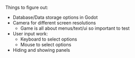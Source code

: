 Things to figure out:

- Database/Data storage options in Godot
- Camera for different screen resolutions
	- Game is all about menus/text/ui so important to test
- User input work:
	- Keyboard to select options
	- Mouse to select options
- Hiding and showing panels